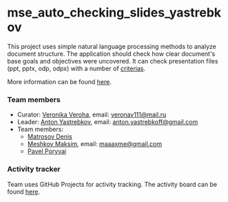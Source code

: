 # mse_auto_checking_slides_yastrebkov

This project uses simple natural language processing methods to analyze document structure. The application should check how clear document's base goals and objectives were uncovered. It can check presentation files (ppt, pptx, odp, odpx) with a number of [criterias](http://se.moevm.info/doku.php/diplomants:start:slides_checklist_etu).

More information can be found [here](http://se.moevm.info/doku.php/courses:mse:projects_2020#r_d_4_%D0%B0%D0%B2%D1%82%D0%BE%D0%BC%D0%B0%D1%82%D0%B8%D1%87%D0%B5%D1%81%D0%BA%D0%B0%D1%8F_%D0%BF%D1%80%D0%BE%D0%B2%D0%B5%D1%80%D0%BA%D0%B0_%D0%B4%D0%B8%D0%BF%D0%BB%D0%BE%D0%BC%D0%BD%D1%8B%D1%85_%D0%BF%D1%80%D0%B5%D0%B7%D0%B5%D0%BD%D1%82%D0%B0%D1%86%D0%B8%D0%B9).

### Team members

* Curator: [Veronika Veroha](https://github.com/veronav), email: veronav111@mail.ru
* Leader: [Anton Yastrebkov](https://github.com/AntonYastrebkov), email: anton.yastrebkoff@gmail.com
* Team members:
  * [Matrosov Denis]()
  * [Meshkov Maksim](https://github.com/Heliconter), email: maaaxme@gmail.com
  * [Pavel Poryvai](https://github.com/Pavel377dq)
  
### Activity tracker

Team uses GitHub Projects for activity tracking. The activity board can be found [here](https://github.com/moevm/mse_auto_checking_slides_yastrebkov/projects/1).

